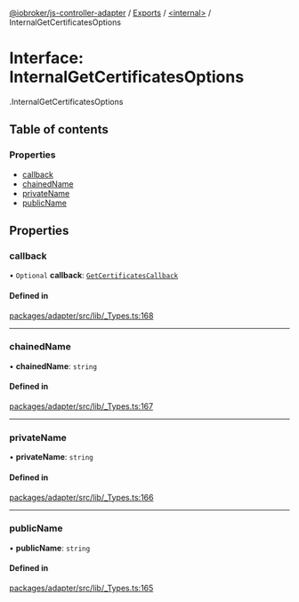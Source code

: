 [@iobroker/js-controller-adapter](../README.md) / [Exports](../modules.md) / [<internal\>](../modules/internal_.md) / InternalGetCertificatesOptions

# Interface: InternalGetCertificatesOptions

[<internal>](../modules/internal_.md).InternalGetCertificatesOptions

## Table of contents

### Properties

- [callback](internal_.InternalGetCertificatesOptions.md#callback)
- [chainedName](internal_.InternalGetCertificatesOptions.md#chainedname)
- [privateName](internal_.InternalGetCertificatesOptions.md#privatename)
- [publicName](internal_.InternalGetCertificatesOptions.md#publicname)

## Properties

### callback

• `Optional` **callback**: [`GetCertificatesCallback`](../modules/internal_.md#getcertificatescallback)

#### Defined in

[packages/adapter/src/lib/_Types.ts:168](https://github.com/ioBroker/ioBroker.js-controller/blob/20e3f437/packages/adapter/src/lib/_Types.ts#L168)

___

### chainedName

• **chainedName**: `string`

#### Defined in

[packages/adapter/src/lib/_Types.ts:167](https://github.com/ioBroker/ioBroker.js-controller/blob/20e3f437/packages/adapter/src/lib/_Types.ts#L167)

___

### privateName

• **privateName**: `string`

#### Defined in

[packages/adapter/src/lib/_Types.ts:166](https://github.com/ioBroker/ioBroker.js-controller/blob/20e3f437/packages/adapter/src/lib/_Types.ts#L166)

___

### publicName

• **publicName**: `string`

#### Defined in

[packages/adapter/src/lib/_Types.ts:165](https://github.com/ioBroker/ioBroker.js-controller/blob/20e3f437/packages/adapter/src/lib/_Types.ts#L165)
